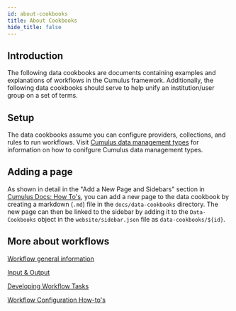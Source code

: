 ```yaml
---
id: about-cookbooks
title: About Cookbooks
hide_title: false
---
```


## Introduction

The following data cookbooks are documents containing examples and explanations of workflows in the Cumulus framework. Additionally, the following data cookbooks should serve to help unify an institution/user group on a set of terms.

## Setup

The data cookbooks assume you can configure providers, collections, and rules to run workflows. Visit [Cumulus data management types](../configuration/data-management-types) for information on how to conifgure Cumulus data management types.

## Adding a page

As shown in detail in the "Add a New Page and Sidebars" section in [Cumulus Docs: How To's](../docs-how-to.md), you can add a new page to the data cookbook by creating a markdown (`.md`) file in the `docs/data-cookbooks` directory. The new page can then be linked to the sidebar by adding it to the `Data-Cookbooks` object in the `website/sidebar.json` file as `data-cookbooks/${id}`.

## More about workflows

[Workflow general information](workflows/README.md)

[Input & Output](workflows/input_output.md)

[Developing Workflow Tasks](workflows/developing-workflow-tasks.md)

[Workflow Configuration How-to's](workflows/workflow-configuration-how-to.md)
